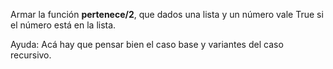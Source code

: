 Armar la función **pertenece/2**, que dados una lista y un número vale True si el número está
en la lista.

Ayuda: Acá hay que pensar bien el caso base y variantes del caso recursivo. 


